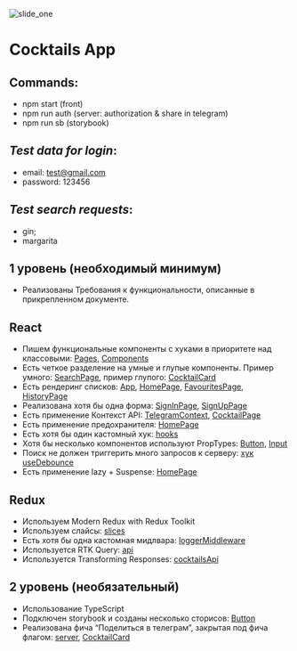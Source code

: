 ![slide_one](https://user-images.githubusercontent.com/93675664/202900859-a2a20bc0-8ef7-4916-8173-fcc6b5d28886.png)

# Cocktails App

## **Commands**:

- npm start (front)
- npm run auth (server: authorization & share in telegram)
- npm run sb (storybook)

## _Test data for login_:

- email: test@gmail.com
- password: 123456

## _Test search requests_:

- gin;
- margarita

## **1 уровень (необходимый минимум)**

- Реализованы Требования к функциональности, описанные в прикрепленном документе.

## React

- Пишем функциональные компоненты c хуками в приоритете над классовыми: [Pages](https://github.com/NattiNatasha/cocktails-app/tree/main/src/pages), [Components](https://github.com/NattiNatasha/cocktails-app/tree/main/src/components)
- Есть четкое разделение на умные и глупые компоненты. Пример умного: [SearchPage](https://github.com/NattiNatasha/cocktails-app/tree/main/src/pages/SearchPage), пример глупого: [CocktailCard](https://github.com/NattiNatasha/cocktails-app/blob/main/src/components/CocktailCard/CocktailCard.tsx)
- Есть рендеринг списков: [App](https://github.com/NattiNatasha/cocktails-app/blob/main/src/App.tsx), [HomePage](https://github.com/NattiNatasha/cocktails-app/blob/main/src/pages/HomePage/HomePage.tsx), [FavouritesPage](https://github.com/NattiNatasha/cocktails-app/blob/main/src/pages/FavouritesPage/FavouritesPage.tsx), [HistoryPage](https://github.com/NattiNatasha/cocktails-app/blob/main/src/pages/HistoryPage/HistoryPage.tsx)
- Реализована хотя бы одна форма: [SignInPage](https://github.com/NattiNatasha/cocktails-app/blob/main/src/pages/SignInPage/SignInPage.tsx), [SignUpPage](https://github.com/NattiNatasha/cocktails-app/blob/main/src/pages/SignUpPage/SignUpPage.tsx)
- Есть применение Контекст API: [TelegramContext](https://github.com/NattiNatasha/cocktails-app/tree/main/src/context), [CocktailPage](https://github.com/NattiNatasha/cocktails-app/blob/main/src/pages/CocktailPage/CocktailPage.tsx)
- Есть применение предохранителя: [HomePage](https://github.com/NattiNatasha/cocktails-app/blob/main/src/pages/CocktailPage/CocktailPage.tsx)
- Есть хотя бы один кастомный хук: [hooks](https://github.com/NattiNatasha/cocktails-app/tree/main/src/hooks)
- Хотя бы несколько компонентов используют PropTypes: [Button](https://github.com/NattiNatasha/cocktails-app/blob/main/src/components/Button/Button.tsx), [Input](https://github.com/NattiNatasha/cocktails-app/blob/main/src/components/Input/Input.tsx)
- Поиск не должен триггерить много запросов к серверу: [хук useDebounce](https://github.com/NattiNatasha/cocktails-app/blob/main/src/hooks/useDebounce.ts)
- Есть применение lazy + Suspense: [HomePage](https://github.com/NattiNatasha/cocktails-app/blob/main/src/pages/CocktailPage/CocktailPage.tsx)

## Redux

- Используем Modern Redux with Redux Toolkit
- Используем слайсы: [slices](https://github.com/NattiNatasha/cocktails-app/tree/main/src/store/slices)
- Есть хотя бы одна кастомная мидлвара: [loggerMiddleware](https://github.com/NattiNatasha/cocktails-app/blob/main/src/loggerMiddleware.js)
- Используется RTK Query: [api](https://github.com/NattiNatasha/cocktails-app/tree/main/src/store/api)
- Используется Transforming Responses: [cocktailsApi](https://github.com/NattiNatasha/cocktails-app/blob/main/src/store/api/cocktailsApi.ts)

## **2 уровень (необязательный)**

- Использование TypeScript
- Подключен storybook и созданы несколько сторисов: [Button](https://github.com/NattiNatasha/cocktails-app/blob/main/src/components/Button/Button.stories.tsx)
- Реализована фича “Поделиться в телеграм”, закрытая под фича флагом: [server](https://github.com/NattiNatasha/cocktails-app/blob/main/server/server.js), [CocktailCard](https://github.com/NattiNatasha/cocktails-app/blob/main/src/pages/CocktailPage/CocktailPage.tsx)

